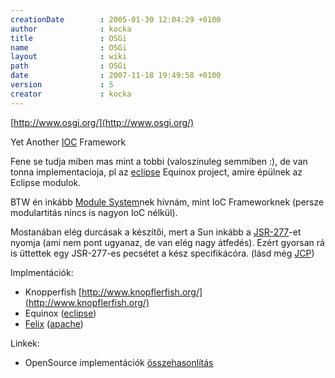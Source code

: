 ```yaml
---
creationDate        : 2005-01-30 12:04:29 +0100 
author              : kocka 
title               : OSGi 
name                : OSGi 
layout              : wiki 
path                : OSGi 
date                : 2007-11-18 19:49:58 +0100 
version             : 5 
creator             : kocka 
---
```

[http://www.osgi.org/](http://www.osgi.org/)

Yet Another [IOC](ioc.html) Framework

Fene se tudja miben mas mint a tobbi (valoszinuleg semmiben :), de van tonna implementacioja, pl az [eclipse](Eclipse.html) Equinox project, amire épülnek az Eclipse modulok.

BTW én inkább [Module System](Module%20System.html)nek hívnám, mint IoC Frameworknek (persze modulartitás nincs is nagyon IoC nélkül). 

Mostanában elég durcásak a készítői, mert a Sun inkább a [JSR-277](JSR-277.html)-et nyomja (ami nem pont ugyanaz, de van elég nagy átfedés). Ezért gyorsan rá is üttettek egy JSR-277-es pecsétet a kész specifikácóra. (lásd még [JCP](jcp.html))

Implmentációk:

*   Knopperfish [http://www.knopflerfish.org/](http://www.knopflerfish.org/)
*   Equinox ([eclipse](Eclipse.html))
*   [Felix](Felix.html) ([apache](ASF.html))

Linkek:

*   OpenSource implementációk [összehasonlítás](http://www.pierocampanelli.info/articles/2007/01/22/status-of-opensource-osgi-containers)
